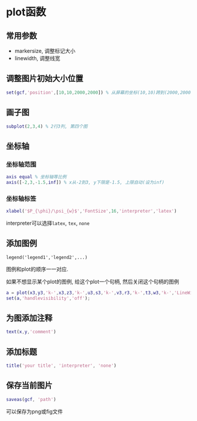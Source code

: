 # plot函数

## 常用参数

* markersize, 调整标记大小
* linewidth, 调整线宽

## 调整图片初始大小位置

```matlab
set(gcf,'position',[10,10,2000,2000]) % 从屏幕的坐标(10,10)跨到(2000,2000)
```

## 画子图

```matlab
subplot(2,3,4) % 2行3列, 第四个图
```

## 坐标轴

### 坐标轴范围

```matlab
axis equal % 坐标轴等比例
axis([-2,3,-1.5,inf]) % x从-2到3, y下限是-1.5, 上限自动(设为inf)
```

### 坐标轴标签

```matlab
xlabel('$P_{\phi}/\psi_{w}$','FontSize',16,'interpreter','latex')
```

interpreter可以选择`latex`, `tex`, `none`

## 添加图例

```
legend('legend1','legend2',...)		
```

图例和plot的顺序一一对应.

如果不想显示某个plot的图例, 给这个plot一个句柄, 然后关闭这个句柄的图例

```matlab
a = plot(x3,y3,'k-',x3,z3,'k-',u3,s3,'k-',v3,r3,'k-',t3,w3,'k-','LineWidth',1);
set(a,'handlevisibility','off');
```

## 为图添加注释

```matlab
text(x,y,'comment')
```

## 添加标题

```matlab
title('your title', 'interpreter', 'none')
```

## 保存当前图片

```matlab
saveas(gcf, 'path')
```

可以保存为png或fig文件